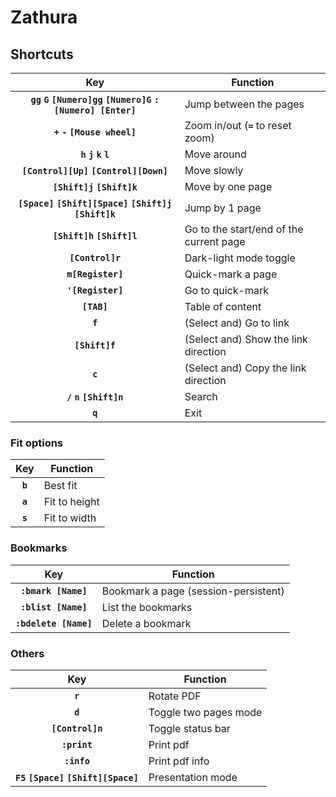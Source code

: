 # Zathura

## Shortcuts

|                                    Key                                    | Function                                |
|:-------------------------------------------------------------------------:|-----------------------------------------|
| **`gg`** **`G`** **`[Numero]gg`** **`[Numero]G`** **`:[Numero] [Enter]`** | Jump between the pages                  |
|                    **`+`** **`-`** **`[Mouse wheel]`**                    | Zoom in/out (**`=`** to reset zoom)     |
|                      **`h`** **`j`** **`k`** **`l`**                      | Move around                             |
|                 **`[Control][Up]`** **`[Control][Down]`**                 | Move slowly                             |
|                       **`[Shift]j`** **`[Shift]k`**                       | Move by one page                        |
|      **`[Space]`** **`[Shift][Space]`** **`[Shift]j`** **`[Shift]k`**     | Jump by 1 page                          |
|                       **`[Shift]h`** **`[Shift]l`**                       | Go to the start/end of the current page |
|                              **`[Control]r`**                             | Dark-light mode toggle                  |
|                             **`m[Register]`**                             | Quick-mark a page                       |
|                             **`'[Register]`**                             | Go to quick-mark                        |
|                                **`[TAB]`**                                | Table of content                        |
|                                  **`f`**                                  | (Select and) Go to link                 |
|                               **`[Shift]f`**                              | (Select and) Show the link direction    |
|                                  **`c`**                                  | (Select and) Copy the link direction    |
|                       **`/`** **`n`** **`[Shift]n`**                      | Search                                  |
|                                  **`q`**                                  | Exit                                    |

### Fit options

|   Key   | Function      |
|:-------:|---------------|
| **`b`** | Best fit      |
| **`a`** | Fit to height |
| **`s`** | Fit to width  |

### Bookmarks

|          Key          | Function                             |
|:---------------------:|--------------------------------------|
|  **`:bmark [Name]`**  | Bookmark a page (session-persistent) |
|  **`:blist [Name]`**  | List the bookmarks                   |
| **`:bdelete [Name]`** | Delete a bookmark                    |

### Others

|                     Key                     | Function              |
|:-------------------------------------------:|-----------------------|
|                   **`r`**                   | Rotate PDF            |
|                   **`d`**                   | Toggle two pages mode |
|               **`[Control]n`**              | Toggle status bar     |
|                 **`:print`**                | Print pdf             |
|                 **`:info`**                 | Print pdf info        |
| **`F5`** **`[Space]`** **`[Shift][Space]`** | Presentation mode     |
